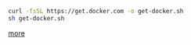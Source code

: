```bash
curl -fsSL https://get.docker.com -o get-docker.sh
sh get-docker.sh
```

[more](https://get.docker.com/)